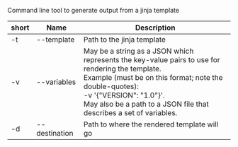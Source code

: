 Command line tool to generate output from a jinja template

| short | Name          | Description                                                                                                                                                                                                                                                         |
|-------|---------------|---------------------------------------------------------------------------------------------------------------------------------------------------------------------------------------------------------------------------------------------------------------------|
| -t    | --template    | Path to the jinja template                                                                                                                                                                                                                                          |
| -v    | --variables   | May be a string as a JSON which represents the key-value pairs to use for rendering the template.<br> Example (must be on this format; note the double-quotes): <br> -v '{\"VERSION\": \"1.0\"}'. <br>May also be a path to a JSON file that describes a set of variables. |
| -d    | --destination | Path to where the rendered template will go                                                                                                                                                                                                                         |
